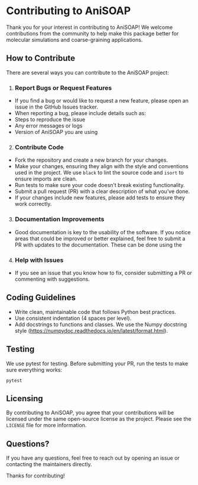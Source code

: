 # Contributing to AniSOAP
Thank you for your interest in contributing to AniSOAP! We welcome contributions from the community to help make this package better for molecular simulations and coarse-graining applications.

## How to Contribute
There are several ways you can contribute to the AniSOAP project:

1. ### Report Bugs or Request Features
  * If you find a bug or would like to request a new feature, please open an issue in the GitHub Issues tracker.
  * When reporting a bug, please include details such as:
  * Steps to reproduce the issue
  * Any error messages or logs
  * Version of AniSOAP you are using

2. ### Contribute Code
  * Fork the repository and create a new branch for your changes.
  * Make your changes, ensuring they align with the style and conventions used in the project. We use `black` to lint the source code and `isort` to ensure imports are clean. 
  * Run tests to make sure your code doesn’t break existing functionality.
  * Submit a pull request (PR) with a clear description of what you’ve done.
  * If your changes include new features, please add tests to ensure they work correctly.

3. ### Documentation Improvements
  * Good documentation is key to the usability of the software. If you notice areas that could be improved or better explained, feel free to submit a PR with updates to the documentation. These can be done using the

4. ### Help with Issues
  * If you see an issue that you know how to fix, consider submitting a PR or commenting with suggestions.

## Coding Guidelines
* Write clean, maintainable code that follows Python best practices.
* Use consistent indentation (4 spaces per level).
* Add docstrings to functions and classes. We use the Numpy docstring style (https://numpydoc.readthedocs.io/en/latest/format.html).

## Testing
We use pytest for testing. Before submitting your PR, run the tests to make sure everything works:

``pytest``

## Licensing
By contributing to AniSOAP, you agree that your contributions will be licensed under the same open-source license as the project. Please see the `LICENSE` file for more information.

## Questions?
If you have any questions, feel free to reach out by opening an issue or contacting the maintainers directly.

Thanks for contributing!

